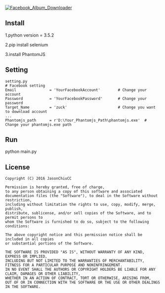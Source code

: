 [![Facebook_Album_Downloader](https://github.com/JasonChiuCC/Facebook_Album_Downloader/blob/master/image/logo.png "Facebook_Album_Downloader")](https://github.com/JasonChiuCC/Facebook_Album_Downloader)

## Install

1.python version = 3.5.2

2.pip install selenium

3.install PhantomJS

## Setting
```
setting.py
# Facebook setting
Email               = 'YourFacebookAccount'        # Change your account
Password            = 'YourFacebookPassword'       # Change your password
Target_Name         = 'zuck'                       # Change you want to download account
...
Phantomjs_path      = r'D:\Your_Phantomjs_Path\phantomjs.exe'  # Change your phantomjs.exe path
```

## Run

python main.py

## License

```
Copyright (C) 2016 JasonChiuCC

Permission is hereby granted, free of charge, 
to any person obtaining a copy of this software and associated 
documentation files (the "Software"), to deal in the Software without restriction, 
including without limitation the rights to use, copy, modify, merge, publish, 
distribute, sublicense, and/or sell copies of the Software, and to permit persons to 
whom the Software is furnished to do so, subject to the following conditions:

The above copyright notice and this permission notice shall be included in all copies 
or substantial portions of the Software.

THE SOFTWARE IS PROVIDED "AS IS", WITHOUT WARRANTY OF ANY KIND, EXPRESS OR IMPLIED, 
INCLUDING BUT NOT LIMITED TO THE WARRANTIES OF MERCHANTABILITY, 
FITNESS FOR A PARTICULAR PURPOSE AND NONINFRINGEMENT. 
IN NO EVENT SHALL THE AUTHORS OR COPYRIGHT HOLDERS BE LIABLE FOR ANY CLAIM, DAMAGES OR OTHER LIABILITY, 
WHETHER IN AN ACTION OF CONTRACT, TORT OR OTHERWISE, ARISING FROM, 
OUT OF OR IN CONNECTION WITH THE SOFTWARE OR THE USE OR OTHER DEALINGS IN THE SOFTWARE.
```